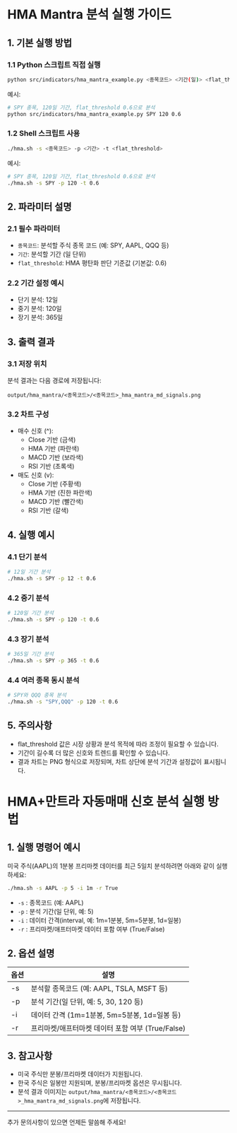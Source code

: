 # HMA Mantra 분석 실행 가이드

## 1. 기본 실행 방법

### 1.1 Python 스크립트 직접 실행
```bash
python src/indicators/hma_mantra_example.py <종목코드> <기간(일)> <flat_threshold>
```

예시:
```bash
# SPY 종목, 120일 기간, flat_threshold 0.6으로 분석
python src/indicators/hma_mantra_example.py SPY 120 0.6
```

### 1.2 Shell 스크립트 사용
```bash
./hma.sh -s <종목코드> -p <기간> -t <flat_threshold>
```

예시:
```bash
# SPY 종목, 120일 기간, flat_threshold 0.6으로 분석
./hma.sh -s SPY -p 120 -t 0.6
```

## 2. 파라미터 설명

### 2.1 필수 파라미터
- `종목코드`: 분석할 주식 종목 코드 (예: SPY, AAPL, QQQ 등)
- `기간`: 분석할 기간 (일 단위)
- `flat_threshold`: HMA 평탄화 판단 기준값 (기본값: 0.6)

### 2.2 기간 설정 예시
- 단기 분석: 12일
- 중기 분석: 120일
- 장기 분석: 365일

## 3. 출력 결과

### 3.1 저장 위치
분석 결과는 다음 경로에 저장됩니다:
```
output/hma_mantra/<종목코드>/<종목코드>_hma_mantra_md_signals.png
```

### 3.2 차트 구성
- 매수 신호 (^):
  - Close 기반 (금색)
  - HMA 기반 (파란색)
  - MACD 기반 (보라색)
  - RSI 기반 (초록색)
- 매도 신호 (v):
  - Close 기반 (주황색)
  - HMA 기반 (진한 파란색)
  - MACD 기반 (빨간색)
  - RSI 기반 (갈색)

## 4. 실행 예시

### 4.1 단기 분석
```bash
# 12일 기간 분석
./hma.sh -s SPY -p 12 -t 0.6
```

### 4.2 중기 분석
```bash
# 120일 기간 분석
./hma.sh -s SPY -p 120 -t 0.6
```

### 4.3 장기 분석
```bash
# 365일 기간 분석
./hma.sh -s SPY -p 365 -t 0.6
```

### 4.4 여러 종목 동시 분석
```bash
# SPY와 QQQ 종목 분석
./hma.sh -s "SPY,QQQ" -p 120 -t 0.6
```

## 5. 주의사항
- flat_threshold 값은 시장 상황과 분석 목적에 따라 조정이 필요할 수 있습니다.
- 기간이 길수록 더 많은 신호와 트렌드를 확인할 수 있습니다.
- 결과 차트는 PNG 형식으로 저장되며, 차트 상단에 분석 기간과 설정값이 표시됩니다.

# HMA+만트라 자동매매 신호 분석 실행 방법

## 1. 실행 명령어 예시

미국 주식(AAPL)의 1분봉 프리마켓 데이터를 최근 5일치 분석하려면 아래와 같이 실행하세요:

```bash
./hma.sh -s AAPL -p 5 -i 1m -r True
```

- `-s` : 종목코드 (예: AAPL)
- `-p` : 분석 기간(일 단위, 예: 5)
- `-i` : 데이터 간격(interval, 예: 1m=1분봉, 5m=5분봉, 1d=일봉)
- `-r` : 프리마켓/애프터마켓 데이터 포함 여부 (True/False)

## 2. 옵션 설명

| 옵션 | 설명 |
|------|------------------------------------------------------|
| -s   | 분석할 종목코드 (예: AAPL, TSLA, MSFT 등)            |
| -p   | 분석 기간(일 단위, 예: 5, 30, 120 등)                |
| -i   | 데이터 간격 (1m=1분봉, 5m=5분봉, 1d=일봉 등)         |
| -r   | 프리마켓/애프터마켓 데이터 포함 여부 (True/False)     |

## 3. 참고사항
- 미국 주식만 분봉/프리마켓 데이터가 지원됩니다.
- 한국 주식은 일봉만 지원되며, 분봉/프리마켓 옵션은 무시됩니다.
- 분석 결과 이미지는 `output/hma_mantra/<종목코드>/<종목코드>_hma_mantra_md_signals.png`에 저장됩니다.

---

추가 문의사항이 있으면 언제든 말씀해 주세요! 